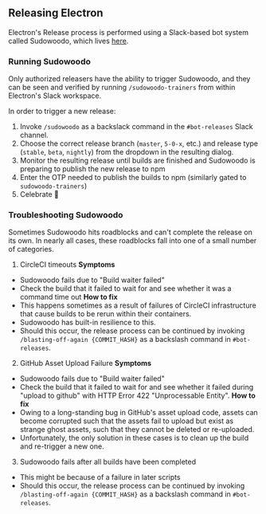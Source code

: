 ## Releasing Electron

Electron's Release process is performed using a Slack-based bot system called Sudowoodo, which lives [here](https://github.com/electron/sudowoodo).

### Running Sudowoodo

Only authorized releasers have the ability to trigger Sudowoodo, and they can be seen and verified by running `/sudowoodo-trainers` from within Electron's Slack workspace.

In order to trigger a new release:

1. Invoke `/sudowoodo` as a backslack command in the `#bot-releases` Slack channel.
2. Choose the correct release branch (`master`, `5-0-x`, etc.) and release type (`stable`, `beta`, `nightly`) from the dropdown in the resulting dialog.
3. Monitor the resulting release until builds are finished and Sudowoodo is preparing to publish the new release to npm
4. Enter the OTP needed to publish the builds to npm (similarly gated to `sudowoodo-trainers`)
5. Celebrate 🎉

### Troubleshooting Sudowoodo

Sometimes Sudowoodo hits roadblocks and can't complete the release on its own. In nearly all cases, these roadblocks fall into one of a small number of categories.

1. CircleCI timeouts
**Symptoms**
  * Sudowoodo fails due to "Build waiter failed"
  * Check the build that it failed to wait for and see whether it was a command time out
**How to fix**
  * This happens sometimes as a result of failures of CircleCI infrastructure that cause builds to be rerun within their containers. 
  * Sudowoodo has built-in resilience to this.
  * Should this occur, the release process can be continued by invoking `/blasting-off-again {COMMIT_HASH}` as a backslash command in `#bot-releases`.
2. GitHub Asset Upload Failure
**Symptoms**
  * Sudowoodo fails due to "Build waiter failed"
  * Check the build that it failed to wait for and see whether it failed during "upload to github" with HTTP Error 422 "Unprocessable Entity".
**How to fix**
  * Owing to a long-standing bug in GitHub's asset upload code, assets can become corrupted such that the assets fail to upload but exist as strange ghost assets, such that they cannot be deleted or re-uploaded.
  * Unfortunately, the only solution in these cases is to clean up the build and re-trigger a new one.
3. Sudowoodo fails after all builds have been completed
  * This might be because of a failure in later scripts
  * Should this occur, the release process can be continued by invoking `/blasting-off-again {COMMIT_HASH}` as a backslash command in `#bot-releases`.
